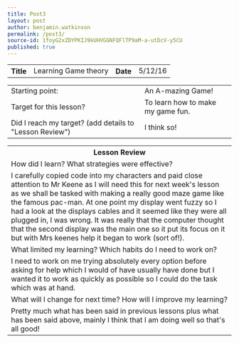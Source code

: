 ```yaml
---
title: Post3
layout: post
author: benjamin.watkinson
permalink: /post3/
source-id: 1foyG2xZDYPKIJ9kUHVGGNFQFlTP9aM-a-utDcV-y5CU
published: true
---
```

	

<table>
  <tr>
    <th>Title</th>
    <td>Learning Game theory</td>
    <th>Date</th>
    <td>5/12/16</td>
  </tr>
</table>


<table>
  <tr>
    <td>Starting point:</td>
    <td>An A-mazing Game!</td>
  </tr>
  <tr>
    <td>Target for this lesson?</td>
    <td>To learn how to make my game fun.</td>
  </tr>
  <tr>
    <td>Did I reach my target? 
(add details to "Lesson Review")</td>
    <td>I think so!
</td>
  </tr>
</table>


<table>
  <tr>
    <th>Lesson Review</th>
  </tr>
  <tr>
    <td>How did I learn? What strategies were effective? </td>
  </tr>
  <tr>
    <td>I carefully copied code into my characters and paid close attention to Mr Keene as I will need this for next week's lesson as we shall be tasked with making a really good maze game like the famous pac-man. At one point my display went fuzzy so I had a look at the displays cables and it seemed like they were all plugged in, I was wrong. It was really that the computer thought that the second display was the main one so it put its focus on it but with Mrs keenes help it began to work (sort of!).</td>
  </tr>
  <tr>
    <td>What limited my learning? Which habits do I need to work on? </td>
  </tr>
  <tr>
    <td>I need to work on me trying absolutely every option before asking for help which I would of have usually have done but I wanted it to work as quickly as possible so I could do the task which was at hand. </td>
  </tr>
  <tr>
    <td>What will I change for next time? How will I improve my learning?</td>
  </tr>
  <tr>
    <td>Pretty much what has been said in previous lessons plus what has been said above, mainly I think that I am doing well so that's all good!</td>
  </tr>
</table>


